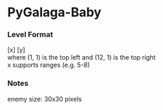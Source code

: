 # PyGalaga-Baby
### Level Format
[x] [y]\
where (1, 1) is the top left and (12, 1) is the top right\
x supports ranges (e.g. 5-8)

### Notes
enemy size: 30x30 pixels